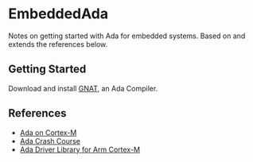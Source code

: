 # EmbeddedAda
Notes on getting started with Ada for embedded systems. Based on and extends the references below.

## Getting Started
Download and install [GNAT](http://libre.adacore.com/download), an Ada Compiler.

## References
* [Ada on Cortex-M](http://www.inspirel.com/articles/Ada_On_Cortex_First_Program.html)
* [Ada Crash Course](http://web.vtc.edu/users/pcc09070/TutorialAda/AdaCrash.pdf)
* [Ada Driver Library for Arm Cortex-M](https://community.arm.com/iot/embedded/b/embedded-blog/posts/ada-driver-library-for-arm-cortex-m-r---part-1-2)